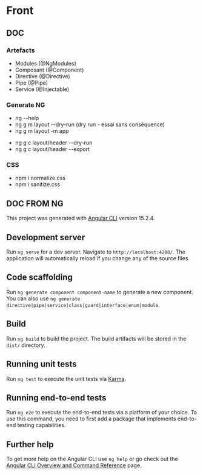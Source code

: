 # Front

## DOC

### Artefacts

- Modules (@NgModules)
- Composant (@Component)
- Directive (@Directive)
- Pipe (@Pipe)
- Service (@Injectable)

### Generate NG

- ng --help
- ng g m layout --dry-run (dry run - essai sans conséquence)
- ng g m layout -m app

* ng g c layout/header --dry-run
* ng g c layout/header --export

### CSS

- npm i normalize.css
- npm i sanitize.css

## DOC FROM NG

This project was generated with [Angular CLI](https://github.com/angular/angular-cli) version 15.2.4.

## Development server

Run `ng serve` for a dev server. Navigate to `http://localhost:4200/`. The application will automatically reload if you change any of the source files.

## Code scaffolding

Run `ng generate component component-name` to generate a new component. You can also use `ng generate directive|pipe|service|class|guard|interface|enum|module`.

## Build

Run `ng build` to build the project. The build artifacts will be stored in the `dist/` directory.

## Running unit tests

Run `ng test` to execute the unit tests via [Karma](https://karma-runner.github.io).

## Running end-to-end tests

Run `ng e2e` to execute the end-to-end tests via a platform of your choice. To use this command, you need to first add a package that implements end-to-end testing capabilities.

## Further help

To get more help on the Angular CLI use `ng help` or go check out the [Angular CLI Overview and Command Reference](https://angular.io/cli) page.
